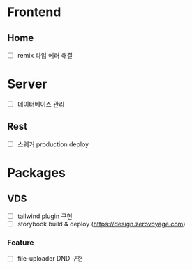 # Frontend

## Home

- [ ] remix 타입 에러 해결

# Server

- [ ] 데이터베이스 관리

## Rest

- [ ] 스웨거 production deploy

# Packages

## VDS

- [ ] tailwind plugin 구현
- [ ] storybook build & deploy (https://design.zerovoyage.com)

### Feature

- [ ] file-uploader DND 구현

